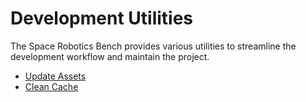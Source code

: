 # Development Utilities

The Space Robotics Bench provides various utilities to streamline the development workflow and maintain the project.

- [Update Assets](update_assets.md)
- [Clean Cache](clean_cache.md)
